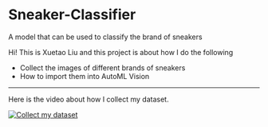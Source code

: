 # Sneaker-Classifier
A model that can be used to classify the brand of sneakers

Hi! This is Xuetao Liu and this project is about how I do the following
  * Collect the images of different brands of sneakers
  * How to import them into AutoML Vision
  
  ---
  
  Here is the video about how I collect my dataset.
  
  [![Collect my dataset](https://youtu.be/DMCR8EVWK7A)](https://youtu.be/DMCR8EVWK7A "Collect my dataset")
